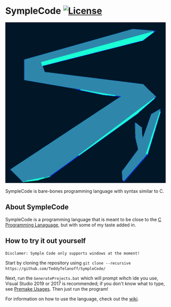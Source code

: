 # SympleCode [![License](https://img.shields.io/github/license/TeddyTelanoff/SympleCode.svg)](LICENSE)

![Symple](/res/Symple.png?raw=true "Symple")

SympleCode is bare-bones programming language with syntax similar to C.

## About SympleCode

SympleCode is a programming language that is meant to be close to the [C Programming Lanaguage](https://en.wikipedia.org/wiki/C_(programming_language)), but with some of my taste added in.

## How to try it out yourself

```
Disclamer: Symple Code only supports windows at the moment!
```

Start by cloning the repository using `git clone --recursive https://github.com/TeddyTelanoff/SympleCode/`

Next, run the `GenerateProjects.bat` which will prompt wihch ide you use, Visual Studio 2019 or 2017 is recommended; if you don't know what to type, see [Premake Usages](https://github.com/premake/premake-core/wiki/Using-Premake). Then just run the program!

For information on how to use the language, check out the [wiki](../../wiki).
